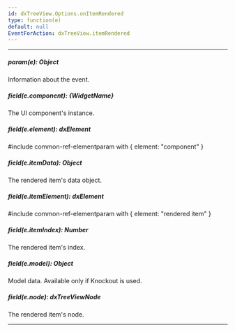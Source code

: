 ```yaml
---
id: dxTreeView.Options.onItemRendered
type: function(e)
default: null
EventForAction: dxTreeView.itemRendered
---
```

---
##### param(e): Object
Information about the event.

##### field(e.component): {WidgetName}
The UI component's instance.

##### field(e.element): dxElement
#include common-ref-elementparam with { element: "component" }

##### field(e.itemData): Object
The rendered item's data object.

##### field(e.itemElement): dxElement
#include common-ref-elementparam with { element: "rendered item" }

##### field(e.itemIndex): Number
The rendered item's index.

##### field(e.model): Object
Model data. Available only if Knockout is used.

##### field(e.node): dxTreeViewNode
The rendered item's node.

---
